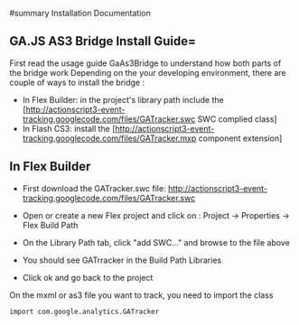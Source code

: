#summary Installation Documentation

## GA.JS AS3 Bridge Install Guide=

First read the usage guide GaAs3Bridge to understand how both parts of the bridge work
Depending on the your developing environment, there are couple of ways to install the bridge :

  * In Flex Builder: in the project's library path include the [http://actionscript3-event-tracking.googlecode.com/files/GATracker.swc SWC complied class] 
  * In Flash CS3: install the  [http://actionscript3-event-tracking.googlecode.com/files/GATracker.mxp component extension]

## In Flex Builder

  * First download the GATracker.swc file: http://actionscript3-event-tracking.googlecode.com/files/GATracker.swc

  * Open or create a new Flex project and click on : Project -> Properties -> Flex Build Path
  * On the Library Path tab, click "add SWC..." and browse to the file above
  * You should see GATrracker in the Build Path Libraries
  * Click ok and go back to the project

On the mxml or as3 file you want to track, you need to import the class 


`import com.google.analytics.GATracker`
